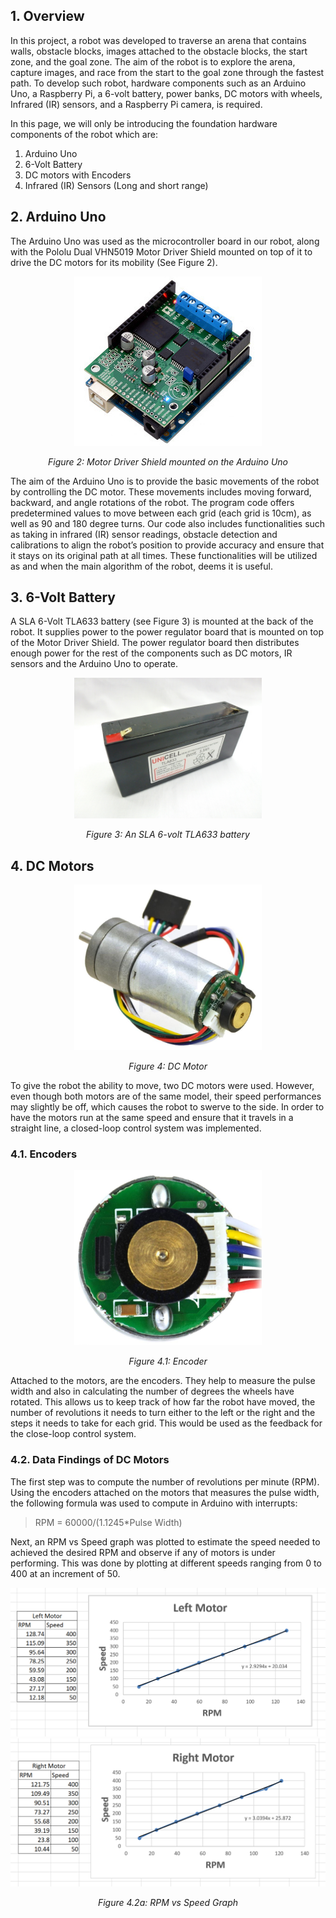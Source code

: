 ## 1. Overview
In this project, a robot was developed to traverse an arena that contains walls, obstacle blocks, images attached to the obstacle blocks, the start zone, and the goal zone. The aim of the robot is to explore the arena, capture images, and race from the start to the goal zone through the fastest path. To develop such robot, hardware components such as an Arduino Uno, a Raspberry Pi, a 6-volt battery, power banks, DC motors with wheels, Infrared (IR) sensors, and a Raspberry Pi camera, is required.

In this page, we will only be introducing the foundation hardware components of the robot which are:
1. Arduino Uno
2. 6-Volt Battery
3. DC motors with Encoders
4. Infrared (IR) Sensors (Long and short range)


## 2. Arduino Uno
The Arduino Uno was used as the microcontroller board in our robot, along with the Pololu Dual VHN5019 Motor Driver Shield mounted on top of it to drive the DC motors for its mobility (See Figure 2).

<p align="center">
  <img src="README%20Images/0J5212.300.jpg" width="300" title="Arduino UNO">
</p>

<div align="center"><i>Figure 2: Motor Driver Shield mounted on the Arduino Uno</i></div>

The aim of the Arduino Uno is to provide the basic movements of the robot by controlling the DC motor. These movements includes moving forward, backward, and angle rotations of the robot. The program code offers predetermined values to move between each grid (each grid is 10cm), as well as 90 and 180 degree turns. Our code also includes functionalities such as taking in infrared (IR) sensor readings, obstacle detection and calibrations to align the robot’s position to provide accuracy and ensure that it stays on its original path at all times. These functionalities will be utilized as and when the main algorithm of the robot, deems it is useful.


## 3. 6-Volt Battery
A SLA 6-Volt TLA633 battery (see Figure 3) is mounted at the back of the robot. It supplies power to the power regulator board that is mounted on top of the Motor Driver Shield. The power regulator board then distributes enough power for the rest of the components such as DC motors, IR sensors and the Arduino Uno to operate.

<p align="center">
  <img src="README%20Images/6v-33ah-sealed-lead-acid-battery.jpg" width="300" title="6V Battery">
</p>

<div align="center"><i>Figure 3: An SLA 6-volt TLA633 battery</i></div>


## 4. DC Motors
<p align="center">
  <img src="README%20Images/DC_Motor_with_Encoder.jpg" width="300" title="DC Motor with Encoder">
</p>

<div align="center"><i>Figure 4: DC Motor</i></div>

To give the robot the ability to move, two DC motors were used. However, even though both motors are of the same model, their speed performances may slightly be off, which causes the robot to swerve to the side. In order to have the motors run at the same speed and ensure that it travels in a straight line, a closed-loop control system was implemented.


### 4.1. Encoders
<p align="center">
  <img src="README%20Images/Encoder.jpg" width="300" title="Encoder">
</p>

<div align="center"><i>Figure 4.1: Encoder</i></div>

Attached to the motors, are the encoders. They help to measure the pulse width and also in calculating the number of degrees the wheels have rotated. This allows us to keep track of how far the robot have moved, the number of revolutions it needs to turn either to the left or the right and the steps it needs to take for each grid. This would be used as the feedback for the close-loop control system.


### 4.2. Data Findings of DC Motors
The first step was to compute the number of revolutions per minute (RPM). Using the encoders attached on the motors that measures the pulse width, the following formula was used to compute in Arduino with interrupts:

> RPM = 60000/(1.1245*Pulse Width)

Next, an RPM vs Speed graph was plotted to estimate the speed needed to achieved the desired RPM and observe if any of motors is under performing. This was done by plotting at different speeds ranging from 0 to 400 at an increment of 50.

<p align="center">
  <img src="README%20Images/LeftMotorRPM.xlsx-Excel.png" title="Left Motor RPM">
  <img src="README%20Images/RightMotorRPM.xlsx-Excel.png" title="Right Motor RPM">
</p>

<div align="center"><i>Figure 4.2a: RPM vs Speed Graph</i></div>